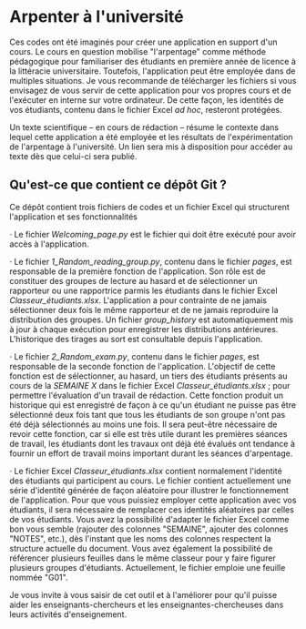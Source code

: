 # Arpenter à l'université

Ces codes ont été imaginés pour créer une application en support d'un cours. Le cours en question mobilise "l'arpentage" comme méthode pédagogique pour familiariser des étudiants en première année de licence à la littéracie universitaire. Toutefois, l'application peut être employée dans de multiples situations. Je vous recommande de télécharger les fichiers si vous envisagez de vous servir de cette application pour vos propres cours et de l'exécuter en interne sur votre ordinateur. De cette façon, les identités de vos étudiants, contenu dans le fichier Excel *ad hoc*, resteront protégées.

Un texte scientifique – en cours de rédaction – résume le contexte dans lequel cette application a été employée et les résultats de l'expérimentation de l'arpentage à l'université. Un lien sera mis à disposition pour accéder au texte dès que celui-ci sera publié.

## Qu'est-ce que contient ce dépôt Git ?

Ce dépôt contient trois fichiers de codes et un fichier Excel qui structurent l'application et ses fonctionnalités

· Le fichier *Welcoming_page.py* est le fichier qui doit être exécuté pour avoir accès à l'application.

· Le fichier *1_Random_reading_group.py*, contenu dans le fichier *pages*, est responsable de la première fonction de l'application. Son rôle est de constituer des groupes de lecture au hasard et de sélectionner un rapporteur ou une rapportrice parmis les étudiants dans le fichier Excel *Classeur_étudiants.xlsx*. L'application a pour contrainte de ne jamais sélectionner deux fois le même rapporteur et de ne jamais reproduire la distribution des groupes. Un fichier *group_history* est automatiquement mis à jour à chaque exécution pour enregistrer les distributions antérieures. L'historique des tirages au sort est consultable depuis l'application.

· Le fichier *2_Random_exam.py*, contenu dans le fichier *pages*, est responsable de la seconde fonction de l'application. L'objectif de cette fonction est de sélectionner, au hasard, un tiers des étudiants présents au cours de la *SEMAINE X* dans le fichier Excel *Classeur_étudiants.xlsx* ; pour permettre l'évaluation d'un travail de rédaction. Cette fonction produit un historique qui est enregistré de façon à ce qu'un étudiant ne puisse pas être sélectionné deux fois tant que tous les étudiants de son groupe n'ont pas été déjà sélectionnés au moins une fois. Il sera peut-être nécessaire de revoir cette fonction, car si elle est très utile durant les premières séances de travail, les étudiants dont les travaux ont déjà été évalués ont tendance à fournir un effort de travail moins important durant les séances d'arpentage.

· Le fichier Excel *Classeur_étudiants.xlsx* contient normalement l'identité des étudiants qui participent au cours. Le fichier contient actuellement une série d'identité générée de façon aléatoire pour illustrer le fonctionnement de l'application. Pour que vous puissiez employer cette application avec vos étudiants, il sera nécessaire de remplacer ces identités aléatoires par celles de vos étudiants. Vous avez la possibilité d'adapter le fichier Excel comme bon vous semble (rajouter des colonnes "SEMAINE", ajouter des colonnes "NOTES", etc.), dès l'instant que les noms des colonnes respectent la structure actuelle du document. Vous avez également la possibilité de référencer plusieurs feuilles dans le même classeur pour y faire figurer plusieurs groupes d'étudiants. Actuellement, le fichier emploie une feuille nommée "G01".

Je vous invite à vous saisir de cet outil et à l'améliorer pour qu'il puisse aider les enseignants-chercheurs et les enseignantes-chercheuses dans leurs activités d'enseignement.